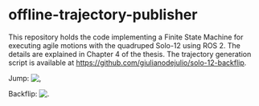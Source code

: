 # offline-trajectory-publisher
This repository holds the code implementing a Finite State Machine for executing agile motions with the quadruped Solo-12 using ROS 2. The details are explained in Chapter 4 of the thesis. The trajectory generation script is available at https://github.com/giulianodejulio/solo-12-backflip.

Jump:
![,](https://github.com/giulianodejulio/offline-trajectory-publisher/blob/master/jump.gif)

Backflip:
![.](https://github.com/giulianodejulio/offline-trajectory-publisher/blob/master/backflip.gif)